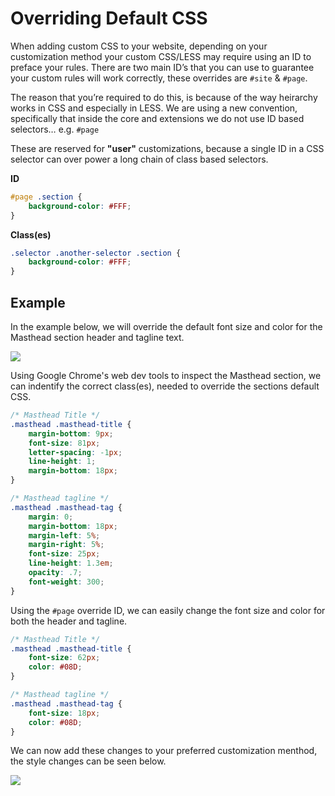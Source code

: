 # Overriding Default CSS #

When adding custom CSS to your website, depending on your customization method your custom CSS/LESS may require using an ID to preface your rules. There are two main ID’s that you can use to guarantee your custom rules will work correctly, these overrides are `#site` & `#page`.

The reason that you’re required to do this, is because of the way heirarchy works in CSS and especially in LESS. We are using a new convention, specifically that inside the core and extensions we do not use ID based selectors… e.g. `#page`

These are reserved for **"user"** customizations, because a single ID in a CSS selector can over power a long chain of class based selectors.

**ID**
~~~ .css
#page .section {
	background-color: #FFF;
}
~~~

**Class(es)**
~~~ .css
.selector .another-selector .section {
	background-color: #FFF;
}
~~~

## Example ##

In the example below, we will override the default font size and color for the Masthead section header and tagline text.

![](https://raw.github.com/pagelines/Docs/master/gh-pages-template/public/img/override-default-masthead.jpg)

Using Google Chrome's web dev tools to inspect the Masthead section, we can indentify the correct class(es), needed to override the sections default CSS.

~~~ .css
/* Masthead Title */
.masthead .masthead-title {
	margin-bottom: 9px;
	font-size: 81px;
	letter-spacing: -1px;
	line-height: 1;
	margin-bottom: 18px;
}

/* Masthead tagline */
.masthead .masthead-tag {
	margin: 0;
	margin-bottom: 18px;
	margin-left: 5%;
	margin-right: 5%;
	font-size: 25px;
	line-height: 1.3em;
	opacity: .7;
	font-weight: 300;
}
~~~

Using the `#page` override ID, we can easily change the font size and color for both the header and tagline. 

~~~ .css
/* Masthead Title */
.masthead .masthead-title {
	font-size: 62px;
	color: #08D;
}

/* Masthead tagline */
.masthead .masthead-tag {
	font-size: 18px;
	color: #08D;
}
~~~

We can now add these changes to your preferred customization menthod, the style changes can be seen below.

![](https://raw.github.com/pagelines/Docs/master/gh-pages-template/public/img/override-custom-masthead.jpg)



